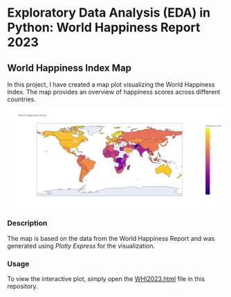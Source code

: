 # Exploratory Data Analysis (EDA) in Python: World Happiness Report 2023 

## World Happiness Index Map

In this project, I have created a map plot visualizing the World Happiness Index. The map provides an overview of happiness scores across different countries.

![World Happiness Index Map](WHR23_map.png)

### Description

The map is based on the data from the World Happiness Report and was generated using *Plotly Express* for the visualization.

### Usage

To view the interactive plot, simply open the [WHI2023.html](WHI2023.html) file in this repository.


